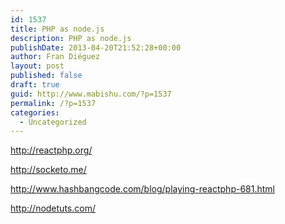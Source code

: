 ```yaml
---
id: 1537
title: PHP as node.js
description: PHP as node.js
publishDate: 2013-04-20T21:52:28+00:00
author: Fran Diéguez
layout: post
published: false
draft: true
guid: http://www.mabishu.com/?p=1537
permalink: /?p=1537
categories:
  - Uncategorized
---
```

<a href="http://reactphp.org/">http://reactphp.org/</a>

<a href="http://socketo.me/">http://socketo.me/</a>

<a href="http://www.hashbangcode.com/blog/playing-reactphp-681.html">http://www.hashbangcode.com/blog/playing-reactphp-681.html</a>

<a href="http://nodetuts.com/">http://nodetuts.com/</a>
